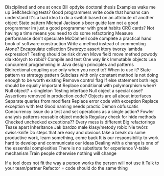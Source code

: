 Disciplined and one at once
Bill opdyke doctoral thesis
Examples wake me up
Selfchecking tests?
Good programmers write code that humans can understand
It's a bad idea to do a switch based on an attribute of another object
State pattern
Micheal Jackson s beer guide
Iam not a good programmer im just a good programmer with great habits
CRC cards?
Not having a time means you need to do some refactoring
Measure performance don't speculate
McConnell code complete a practical hand book of software construction
Write a method instead of commenting
Atone?
Encapsulate collection
Stworzyc assert ktory tworzy lambda expression?
Testing should be risk driven
Move field move method powody dla których to robić?
Compile and test
One way link
Immutable objects
Lea concurrent programming in Java design principles and patterns
Bidirectional coupling use only when you need to? When to use it?
State pattern vs strategy pattern
Subclass with only constant method is not doing enough to be worth existing
Remove control flag
If else statement both legs should be equally important
Replace conditional with polymorphism when?
Null object? + singleton
Testing interface
Null object a special case?
Assertions removed in production code?
Objects are all about interfaces
Separate queries from modifiers
Replace error code with exception
Replace exception with test
Good naming needs practic
Demon obfuscatis
Concurrency issue do a test and set operations as a single action?
Fowler analysis patterns reusable object models
Regulary check for hide methods
Checked unchecked exceptions??
Every mess is different
Big refactorings
Tease apart Inheritance
Jak bardzo małe klasy/metody robic
Nie twórz swiss-knife
Do steps that are easy and obvious take a break do some productive work, learn something, come back
It is our responsibility to work hard to develop and communicate our ideas
Dealing with a change is one of the essential complexities
There is no substitute for experience
V-table mechanism
Train people otherwise nothing will change


If a tool does not fit the way a person works the person will not use it
Talk to your team/partner
Refactor = code should do the same thing 